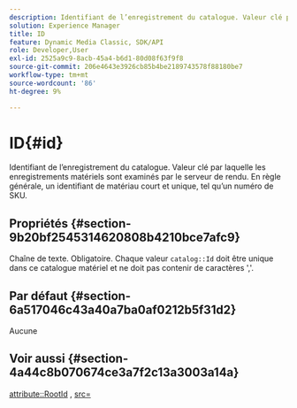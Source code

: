 ```yaml
---
description: Identifiant de l’enregistrement du catalogue. Valeur clé par laquelle les enregistrements matériels sont examinés par le serveur de rendu. En règle générale, un identifiant de matériau court et unique, tel qu’un numéro de SKU.
solution: Experience Manager
title: ID
feature: Dynamic Media Classic, SDK/API
role: Developer,User
exl-id: 2525a9c9-8acb-45a4-b6d1-80d08f63f9f8
source-git-commit: 206e4643e3926cb85b4be2189743578f88180be7
workflow-type: tm+mt
source-wordcount: '86'
ht-degree: 9%

---
```


# ID{#id}

Identifiant de l’enregistrement du catalogue. Valeur clé par laquelle les enregistrements matériels sont examinés par le serveur de rendu. En règle générale, un identifiant de matériau court et unique, tel qu’un numéro de SKU.

## Propriétés {#section-9b20bf2545314620808b4210bce7afc9}

Chaîne de texte. Obligatoire. Chaque valeur `catalog::Id` doit être unique dans ce catalogue matériel et ne doit pas contenir de caractères &#39;,&#39;.

## Par défaut {#section-6a517046c43a40a7ba0af0212b5f31d2}

Aucune

## Voir aussi {#section-4a44c8b070674ce3a7f2c13a3003a14a}

[attribute::RootId](../../../../../ir-api/material-cat/image-rendering-api-ref/c-ir-material-catalog/c-ir-attributes-reference/r-ir-rootid.md#reference-54b42b7125824be593378c1accb70d5a) ,  [src=](../../../../../ir-api/http-protocol/image-rendering-api-ref/c-ir-http-protocol-ref/c-ir-http-protocol-command-reference/r-ir-src.md#reference-62c98abad22149d68d405ed6aaff8272)

